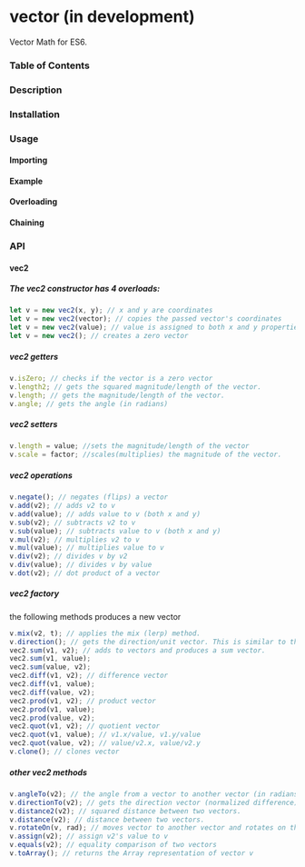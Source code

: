 # vector (in development)
Vector Math for ES6.
### Table of Contents
### Description
### Installation
### Usage
#### Importing
#### Example
#### Overloading
#### Chaining
### API
#### vec2
##### The vec2 constructor has 4 overloads:
```js
let v = new vec2(x, y); // x and y are coordinates
let v = new vec2(vector); // copies the passed vector's coordinates
let v = new vec2(value); // value is assigned to both x and y properties
let v = new vec2(); // creates a zero vector
```
##### vec2 getters
```js
v.isZero; // checks if the vector is a zero vector
v.length2; // gets the squared magnitude/length of the vector.
v.length; // gets the magnitude/length of the vector.
v.angle; // gets the angle (in radians)
```
##### vec2 setters
```js
v.length = value; //sets the magnitude/length of the vector
v.scale = factor; //scales(multiplies) the magnitude of the vector.
```
##### vec2 operations
```js
v.negate(); // negates (flips) a vector
v.add(v2); // adds v2 to v
v.add(value); // adds value to v (both x and y)
v.sub(v2); // subtracts v2 to v
v.sub(value); // subtracts value to v (both x and y)
v.mul(v2); // multiplies v2 to v
v.mul(value); // multiplies value to v
v.div(v2); // divides v by v2
v.div(value); // divides v by value
v.dot(v2); // dot product of a vector
```

##### vec2 factory
the following methods produces a new vector
```js
v.mix(v2, t); // applies the mix (lerp) method. 
v.direction(); // gets the direction/unit vector. This is similar to the normalize method, but this extracts the unit vector.
vec2.sum(v1, v2); // adds to vectors and produces a sum vector.
vec2.sum(v1, value);
vec2.sum(value, v2);
vec2.diff(v1, v2); // difference vector
vec2.diff(v1, value);
vec2.diff(value, v2);
vec2.prod(v1, v2); // product vector
vec2.prod(v1, value);
vec2.prod(value, v2);
vec2.quot(v1, v2); // quotient vector
vec2.quot(v1, value); // v1.x/value, v1.y/value
vec2.quot(value, v2); // value/v2.x, value/v2.y
v.clone(); // clones vector
```
##### other vec2 methods
```js
v.angleTo(v2); // the angle from a vector to another vector (in radians).
v.directionTo(v2); // gets the direction vector (normalized difference) from v towards v2;
v.distance2(v2); // squared distance between two vectors.
v.distance(v2); // distance between two vectors.
v.rotateOn(v, rad); // moves vector to another vector and rotates on that coordinates. rad can be radians or a direction vector.
v.assign(v2); // assign v2's value to v
v.equals(v2); // equality comparison of two vectors
v.toArray(); // returns the Array representation of vector v
```
